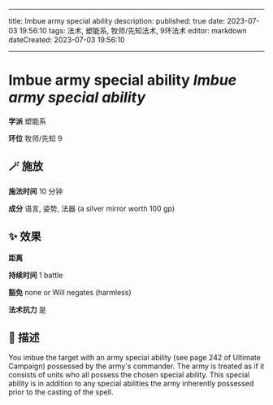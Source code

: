 
---
title: Imbue army special ability
description: 
published: true
date: 2023-07-03 19:56:10
tags: 法术, 塑能系, 牧师/先知法术, 9环法术
editor: markdown
dateCreated: 2023-07-03 19:56:10

---

# **Imbue army special ability** *Imbue army special ability*

**学派** 塑能系 

**环位** 牧师/先知 9

## 🪄 施放

**施法时间** 10 分钟

**成分** 语言, 姿势, 法器 (a silver mirror worth 100 gp)

## ✨ 效果  

**距离**   

**持续时间** 1 battle 

**豁免** none or Will negates (harmless)

**法术抗力** 是

## 📖 描述

You imbue the target with an army special ability (see page 242 of Ultimate Campaign) possessed by the army's commander. The army is treated as if it consists of units who all possess the chosen special ability. This special ability is in addition to any special abilities the army inherently possessed prior to the casting of the spell.
    
